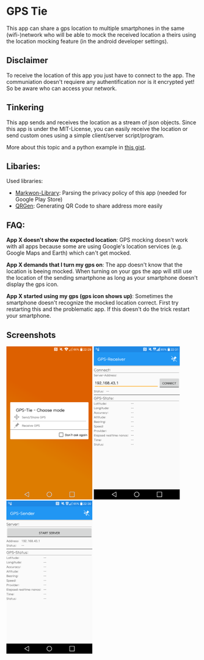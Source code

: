 # GPS Tie

This app can share a gps location to multiple smartphones in the same (wifi-)network who will be able to mock the received location a theirs using the location mocking feature (in the android developer settings).


## Disclaimer

To receive the location of this app you just have to connect to the app. The communiation doesn't requiere any authentification nor is it encrypted yet!
So be aware who can access your network.


## Tinkering

This app sends and receives the location as a stream of json objects. Since this app is under the MIT-License, you can easily receive the location or send custom ones using a simple client/server script/program.

More about this topic and a python example in [this gist](https://gist.github.com/LinusCDE/05b08d4b6246e89ebd4ffe1931b2b888).


## Libaries:
Used libraries:
- [Markwon-Library](https://github.com/noties/Markwon): Parsing the privacy policy of this app (needed for Google Play Store)
- [QRGen](https://github.com/kenglxn/QRGen): Generating QR Code to share address more easily

## FAQ:

**App X doesn't show the expected location**:
GPS mocking doesn't work with all apps because some are using Google's location services (e.g. Google Maps and Earth) which can't get mocked.

**App X demands that I turn my gps on**:
The app doesn't know that the location is beeing mocked. When turning on your gps the app will still use the location of the sending smartphone as long as your smartphone doesn't display the gps icon.

**App X started using my gps (gps icon shows up)**:
Sometimes the smartphone doesn't recognize the mocked location correct. First try restarting this and the problematic app. If this doesn't do the trick restart your smartphone.


## Screenshots
<img src="https://github.com/LinusCDE/GPSTie/blob/master/screenshots/App_Main.png" height=400>

<img src="https://github.com/LinusCDE/GPSTie/blob/master/screenshots/App_Receive.png" height=400>

<img src="https://github.com/LinusCDE/GPSTie/blob/master/screenshots/App_Send.png" height=400>
